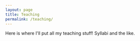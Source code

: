 ```yaml
---
layout: page
title: Teaching
permalink: /teaching/
---
```


Here is where I'll put all my teaching stuff! Syllabi and the like.
